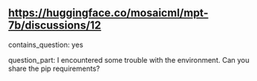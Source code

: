 ## https://huggingface.co/mosaicml/mpt-7b/discussions/12

contains_question: yes

question_part: I encountered some trouble with the environment. Can you share the pip requirements?